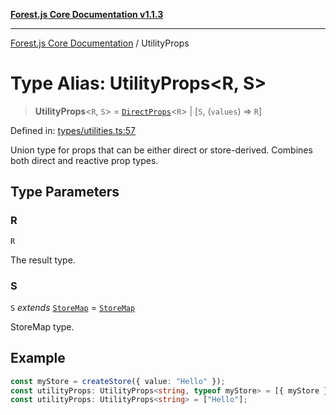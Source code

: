 [**Forest.js Core Documentation v1.1.3**](../README.md)

***

[Forest.js Core Documentation](../README.md) / UtilityProps

# Type Alias: UtilityProps\<R, S\>

> **UtilityProps**\<`R`, `S`\> = [`DirectProps`](DirectProps.md)\<`R`\> \| \[`S`, (`values`) => `R`\]

Defined in: [types/utilities.ts:57](https://github.com/GrangbelrLurain/forest-js/blob/bdde5e53b4a2b124cb391dbc48a1becdc370cd3d/packages/core/src/types/utilities.ts#L57)

Union type for props that can be either direct or store-derived.
Combines both direct and reactive prop types.

## Type Parameters

### R

`R`

The result type.

### S

`S` *extends* [`StoreMap`](StoreMap.md) = [`StoreMap`](StoreMap.md)

StoreMap type.

## Example

```ts
const myStore = createStore({ value: "Hello" });
const utilityProps: UtilityProps<string, typeof myStore> = [{ myStore }, ({ myStore }) => myStore.value];
const utilityProps: UtilityProps<string> = ["Hello"];
```
